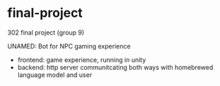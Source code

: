 # final-project
302 final project (group 9)

UNAMED: Bot for NPC gaming experience
- frontend: game experience, running in unity
- backend: http server communitcating both ways with homebrewed language model and user
